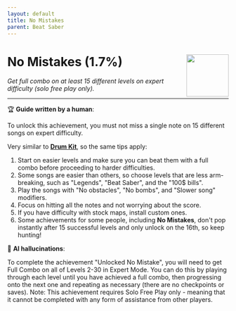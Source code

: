 ```yaml
---
layout: default
title: No Mistakes
parent: Beat Saber
---
```


# No Mistakes (1.7%) <img style="float: right;" src="https://cdn.cloudflare.steamstatic.com/steamcommunity/public/images/apps/620980/071a27bff15d1f2a87461b29b7052ca4ace32586.jpg" width="96" height="96">

_Get full combo on at least 15 different levels on expert difficulty (solo free play only)._

***

:trophy: **Guide written by a human**:

To unlock this achievement, you must not miss a single note on 15 different songs on expert difficulty. 

Very similar to [**Drum Kit**](Drum_Kit.md), so the same tips apply:
1. Start on easier levels and make sure you can beat them with a full combo before proceeding to harder difficulties.
2. Some songs are easier than others, so choose levels that are less arm-breaking, such as "Legends", "Beat Saber", and the "100$ bills".
3. Play the songs with "No obstacles", "No bombs", and "Slower song" modifiers.
4. Focus on hitting all the notes and not worrying about the score.
5. If you have difficulty with stock maps, install custom ones.
6. Some achievements for some people, including **No Mistakes**, don't pop instantly after 15 successful levels and only unlock on the 16th, so keep hunting!

:robot: **AI hallucinations**:

To complete the achievement "Unlocked No Mistake", you will need to get Full Combo on all of Levels 2-30 in Expert Mode. You can do this by playing through each level until you have achieved a full combo, then progressing onto the next one and repeating as necessary (there are no checkpoints or saves).
Note: This achievement requires Solo Free Play only - meaning that it cannot be completed with any form of assistance from other players.
